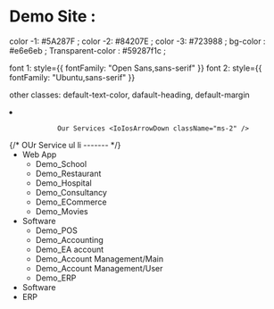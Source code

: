 # Demo Site :

color -1: #5A287F ;
color -2: #84207E ;
color -3: #723988 ;
bg-color : #e6e6eb ;
Transparent-color : #59287f1c ;

font 1: style={{ fontFamily: "Open Sans,sans-serif" }}
font 2: style={{ fontFamily: "Ubuntu,sans-serif" }}

other classes:
default-text-color,
dafault-heading,
default-margin

<li>
<a
 onClick={toggleOurServiceDropDown}
className="md:p-4 py-2 uppercase hover:text-blue-500 flex items-center relative"
                
 >
                Our Services <IoIosArrowDown className="ms-2" />
</a>
              {/* OUr Service ul li ------- */}
              <ul className={`${ourServiceDropDownOpen ? "block" : "hidden"} bg-gradient-to-r from-[#5A287F] via-[#84207E] to-[#723988]
               text-white shadow-md shadow-gray-500 rounded-sm
                p-3 leading-10 absolute w-[200px] text-center z-40`}>
                  <li>
                    <a onClick={toggleWebAppSubMenu} className="ps-[55px] flex items-center hover:text-black hover:bg-white">
                      Web App <IoIosArrowDown className="ms-2" />
                    </a>
                    <ul className={`${webAppSubMenuOpen ? "block" : "hidden"} bg-gray-400
                     text-white shadow-md shadow-gray-500 rounded-sm
                      p-3 leading-10 absolute w-[200px] text-center z-30`}>
                    <Link target="blank" to="https://school.softplatoon.com/">
                  <li className="hover:text-black hover:bg-white">Demo_School </li>
                </Link>
                <Link target="blank" to="https://restaurant.softplatoon.com/">
                  <li className="hover:text-black hover:bg-white">Demo_Restaurant</li>
                </Link>
                <Link target="blank" to="https://parkwayhealthcareltd.com/">
                  <li className="hover:text-black hover:bg-white">Demo_Hospital</li>
                </Link>
                <Link target="blank" to="https://consultant.softplatoon.com/">
                  <li className="hover:text-black hover:bg-white">Demo_Consultancy</li>
                </Link>
                <Link target="blank" to="https://ecom.softplatoon.com/">
                  <li className="hover:text-black hover:bg-white">Demo_ECommerce</li>
                </Link>
                <Link target="blank" to="https://movies.slashsofttech.xyz/admin/dashboard">
                  <li className="hover:text-black hover:bg-white">Demo_Movies</li>
                </Link>
                    </ul>
                  </li>
                <li >
                  <a onClick={toggleSoftwareSubMenu} className="ps-[55px] flex items-center hover:text-black hover:bg-white">
                  Software <IoIosArrowDown className="ms-2" />
                  </a>
                  <ul className={`${softwareSubMenuOpen ? "block" : "hidden"} bg-gray-400
                   text-white shadow-md shadow-gray-500 rounded-sm
                    p-3 leading-10 absolute w-[200px] text-center z-30`}>
                  <Link target="blank" to="https://pos.linkshotnerbd.site/home">
                  <li className="hover:text-black hover:bg-white">Demo_POS</li>
                </Link>
                <Link target="blank" to="https://accountant-advance.otsglobal.org/user/activate">
                  <li className="hover:text-black hover:bg-white">Demo_Accounting</li>
                </Link>
                <Link target="blank" to="https://demo.eaccount.xyz/">
                  <li className="hover:text-black hover:bg-white">Demo_EA account</li>
                </Link>
                <Link target="blank" to="https://demo.cloudonex.com/dashboard/">
                  <li className="hover:text-black hover:bg-white">Demo_Account Management/Main</li>
                </Link>
                <Link target="blank" to="https://demo.cloudonex.com/client/dashboard/">
                  <li className="hover:text-black hover:bg-white">Demo_Account Management/User</li>
                </Link>
                <Link target="blank" to="https://erp.cgi.com.bd/dashboard">
                  <li className="hover:text-black hover:bg-white">Demo_ERP</li>
                </Link>
                    </ul>
                  </li>
                <li className="hover:text-black hover:bg-white">Software</li>
                <li className="hover:text-black hover:bg-white">ERP</li>
              </ul>
            </li>
